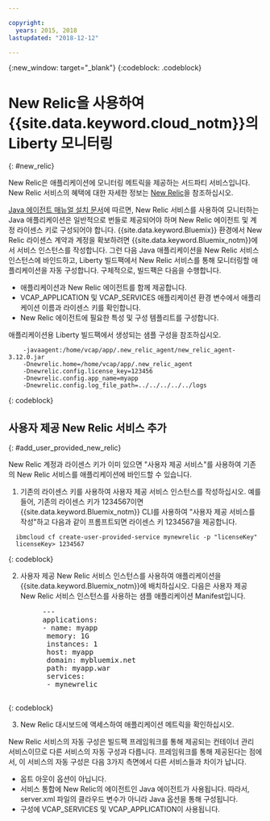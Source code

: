 ```yaml
---

copyright:
  years: 2015, 2018
lastupdated: "2018-12-12"

---
```


{:new_window: target="_blank"}
{:codeblock: .codeblock}

# New Relic을 사용하여 {{site.data.keyword.cloud_notm}}의 Liberty 모니터링
{: #new_relic}

New Relic은 애플리케이션에 모니터링 메트릭을 제공하는 서드파티 서비스입니다. New Relic 서비스의 혜택에 대한 자세한 정보는 [New Relic](http://newrelic.com/java)을 참조하십시오.

[Java 에이전트 매뉴얼 설치 문서](https://docs.newrelic.com/docs/agents/java-agent/installation/java-agent-manual-installation)에 따르면, New Relic 서비스를 사용하여 모니터하는 Java 애플리케이션은 일반적으로 번들로 제공되어야 하며 New Relic 에이전트 및 계정 라이센스 키로 구성되어야 합니다. {{site.data.keyword.Bluemix}} 환경에서 New Relic 라이센스 계약과 계정을 확보하려면 {{site.data.keyword.Bluemix_notm}}에서 서비스 인스턴스를 작성합니다. 그런 다음 Java 애플리케이션을 New Relic 서비스 인스턴스에 바인드하고, Liberty 빌드팩에서 New Relic 서비스를 통해 모니터링할 애플리케이션을 자동 구성합니다.
구체적으로, 빌드팩은 다음을 수행합니다.

* 애플리케이션과 New Relic 에이전트를 함께 제공합니다.
* VCAP_APPLICATION 및 VCAP_SERVICES 애플리케이션 환경 변수에서 애플리케이션 이름과 라이센스 키를 확인합니다.
* New Relic 에이전트에 필요한 특성 및 구성 템플리트를 구성합니다.

애플리케이션용 Liberty 빌드팩에서 생성되는 샘플 구성을 참조하십시오.

```
    -javaagent:/home/vcap/app/.new_relic_agent/new_relic_agent-3.12.0.jar
    -Dnewrelic.home=/home/vcap/app/.new_relic_agent
    -Dnewrelic.config.license_key=123456
    -Dnewrelic.config.app_name=myapp
    -Dnewrelic.config.log_file_path=../../../../../logs
```
{: codeblock}


## 사용자 제공 New Relic 서비스 추가
{: #add_user_provided_new_relic} 

New Relic 계정과 라이센스 키가 이미 있으면 "사용자 제공 서비스"를 사용하여 기존의 New Relic 서비스를 애플리케이션에 바인드할 수 있습니다.

1. 기존의 라이센스 키를 사용하여 사용자 제공 서비스 인스턴스를 작성하십시오.  예를 들어, 기존의 라이센스 키가 1234567이면 {{site.data.keyword.Bluemix_notm}} CLI를 사용하여 "사용자 제공 서비스를 작성"하고 다음과 같이 프롬프트되면 라이센스 키 1234567을 제공합니다.

  ```
    ibmcloud cf create-user-provided-service mynewrelic -p "licenseKey"
    licenseKey> 1234567
  ```
  {: codeblock}

2. 사용자 제공 New Relic 서비스 인스턴스를 사용하여 애플리케이션을 {{site.data.keyword.Bluemix_notm}}에
배치하십시오.  다음은 사용자 제공 New Relic 서비스 인스턴스를 사용하는
샘플 애플리케이션 Manifest입니다.
  <pre>
        &dash;&dash;&dash;
        applications:
        - name: myapp
         memory: 1G
         instances: 1
         host: myapp
         domain: mybluemix.net
         path: myapp.war
         services:
         - mynewrelic
  </pre>
  {: codeblock}

3. New Relic 대시보드에 액세스하여 애플리케이션 메트릭을 확인하십시오.

New Relic 서비스의 자동 구성은 빌드팩 프레임워크를 통해 제공되는 컨테이너 관리 서비스이므로 다른 서비스의 자동 구성과 다릅니다.  프레임워크를 통해 제공된다는 점에서, 이 서비스의 자동 구성은 다음 3가지 측면에서 다른 서비스들과 차이가 납니다.
* 옵트 아웃이 옵션이 아닙니다.
* 서비스 통합에 New Relic의 에이전트인 Java 에이전트가 사용됩니다. 따라서, server.xml 파일의 클라우드 변수가 아니라 Java 옵션을 통해 구성됩니다.
* 구성에 VCAP_SERVICES 및 VCAP_APPLICATION이 사용됩니다.
